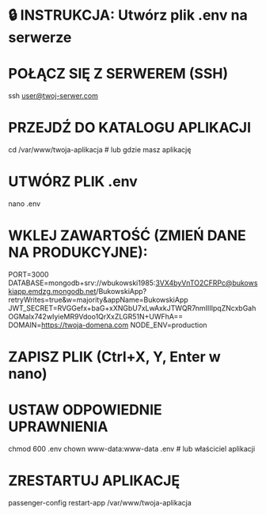 # 🔒 INSTRUKCJA: Utwórz plik .env na serwerze

# POŁĄCZ SIĘ Z SERWEREM (SSH)
ssh user@twoj-serwer.com

# PRZEJDŹ DO KATALOGU APLIKACJI
cd /var/www/twoja-aplikacja  # lub gdzie masz aplikację

# UTWÓRZ PLIK .env
nano .env

# WKLEJ ZAWARTOŚĆ (ZMIEŃ DANE NA PRODUKCYJNE):
PORT=3000
DATABASE=mongodb+srv://wbukowski1985:3VX4byVnTO2CFRPc@bukowskiapp.emdzg.mongodb.net/BukowskiApp?retryWrites=true&w=majority&appName=BukowskiApp
JWT_SECRET=RVGGefx+baG+xXNGbU7xLwAxkJTWQR7nmIIIIpqZNcxbGahOGMalx742wIyieMR9Vdoo1QrXxZLGR51N+UWFhA==
DOMAIN=https://twoja-domena.com
NODE_ENV=production

# ZAPISZ PLIK (Ctrl+X, Y, Enter w nano)

# USTAW ODPOWIEDNIE UPRAWNIENIA
chmod 600 .env
chown www-data:www-data .env  # lub właściciel aplikacji

# ZRESTARTUJ APLIKACJĘ
passenger-config restart-app /var/www/twoja-aplikacja